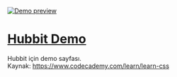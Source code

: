 [![Demo preview](https://gokhanap.github.io/hubbit-demo/preview.gif)](https://gokhanap.github.io/hubbit-demo/preview.gif)

# [Hubbit Demo](https://gokhanap.github.io/hubbit-demo/preview.gif)

Hubbit için demo sayfası.  
Kaynak: https://www.codecademy.com/learn/learn-css
